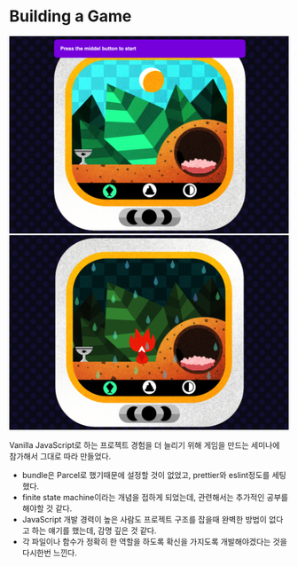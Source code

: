# Building a Game

<img src="screenshot1.png" />

<img src="screenshot2.png" />

Vanilla JavaScript로 하는 프로젝트 경험을 더 늘리기 위해 게임을 만드는 세미나에 참가해서 그대로 따라 만들었다. 

- bundle은 Parcel로 했기때문에 설정할 것이 없었고, prettier와 eslint정도를 세팅했다. 
- finite state machine이라는 개념을 접하게 되었는데, 관련해서는 추가적인 공부를해야할 것 같다. 
- JavaScript 개발 경력이 높은 사람도 프로젝트 구조를 잡을때 완벽한 방법이 없다고 하는 얘기를 했는데, 감명 깊은 것 같다. 
- 각 파일이나 함수가 정확히 한 역할을 하도록 확신을 가지도록 개발해야겠다는 것을 다시한번 느낀다. 
